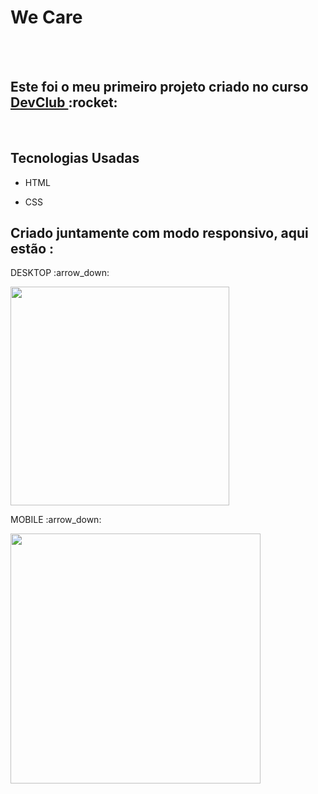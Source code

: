<h1> We Care </h1>
<br>
<br>
<h2> Este foi o meu primeiro projeto criado no curso <a href="https://rodolfomori.com.br/devclub"> DevClub </a>  :rocket: </h2>
<br> 
<h2> Tecnologias Usadas </h2>

 - <p> HTML </p>
 - <p> CSS </p>

 <h2> Criado juntamente com modo responsivo, aqui estão : </h2>

 <p> DESKTOP  :arrow_down: </p> 

<img src="https://github.com/lucassantoos96/we-care/blob/main/assets/img-we-care-desktop.png?raw=true" width="350px" >

<p> MOBILE :arrow_down: </p>

<img src="https://github.com/lucassantoos96/we-care/blob/main/assets/img-we-care-mobile.png?raw=true" width="400px">
